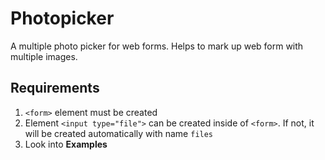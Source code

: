 # Photopicker
A multiple photo picker for web forms. Helps to mark up web form with multiple images.

## Requirements

1. `<form>` element must be created
2. Element `<input type="file">` can be created inside of `<form>`. If not, it will be created automatically with name `files`
3. Look into **Examples** 


